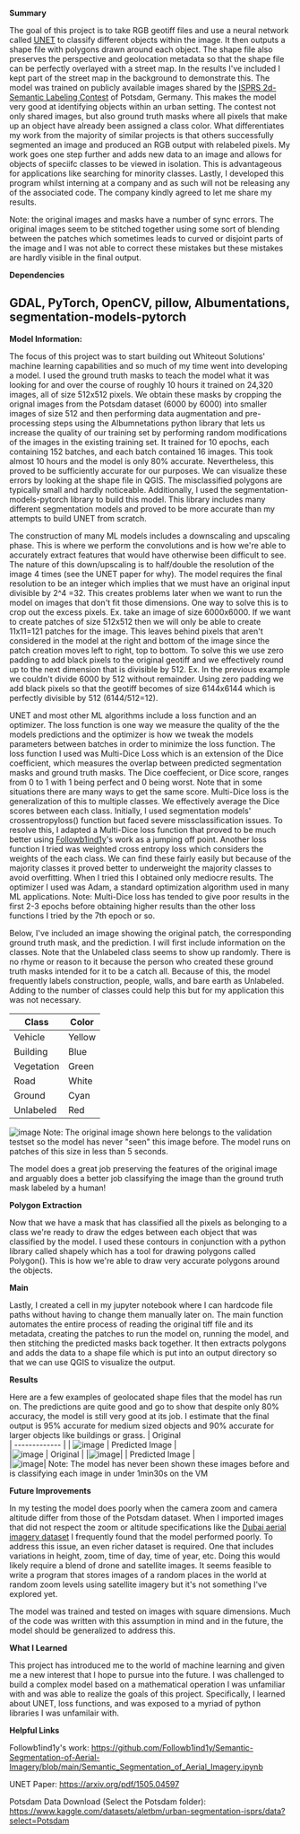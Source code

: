 **Summary**

The goal of this project is to take RGB geotiff files and use a neural network called [UNET]([url](https://arxiv.org/pdf/1505.04597)) to classify different objects within the image. It then outputs a shape file with polygons drawn around each object. The shape file also preserves the perspective and geolocation metadata so that the shape file can be perfectly overlayed with a street map. In the results I've included I kept part of the street map in the background to demonstrate this. The model was trained on publicly available images shared by the [ISPRS 2d-Semantic Labeling Contest]([url](https://www.isprs.org/education/benchmarks/UrbanSemLab/2d-sem-label-potsdam.aspx)) of Potsdam, Germany. This makes the model very good at identifying objects within an urban setting. The contest not only shared images, but also ground truth masks where all pixels that make up an object have already been assigned a class color. What differentiates my work from the majority of similar projects is that others successfully segmented an image and produced an RGB output with relabeled pixels. My work goes one step further and adds new data to an image and allows for objects of speciifc classes to be viewed in isolation. This is advantageous for applications like searching for minority classes. Lastly, I developed this program whilst interning at a company and as such will not be releasing any of the associated code. The company kindly agreed to let me share my results.

Note: the original images and masks have a number of sync errors. The original images seem to be stitched together using some sort of blending between the patches which sometimes leads to curved or disjoint parts of the image and I was not able to correct these mistakes but these mistakes are hardly visible in the final output.

**Dependencies**

GDAL, 
PyTorch, 
OpenCV, 
pillow, 
Albumentations, 
segmentation-models-pytorch
-----------------------------

**Model Information:**

The focus of this project was to start building out Whiteout Solutions' machine learning capabilities and so much of my time went into developing a model. I used the ground truth masks to teach the model what it was looking for and over the course of roughly 10 hours it trained on 24,320 images, all of size 512x512 pixels. We obtain these masks by cropping the orignal images from the Potsdam dataset (6000 by 6000) into smaller images of size 512 and then performing data augmentation and pre-processing steps using the Albumnetations python library that lets us increase the quality of our training set by performing random modifications of the images in the existing training set. It trained for 10 epochs, each containing 152 batches, and each batch contained 16 images. This took almost 10 hours and the model is only 80% accurate. Nevertheless, this proved to be sufficiently accurate for our purposes. We can visualize these errors by looking at the shape file in QGIS. The misclassified polygons are typically small and hardly noticeable. Additionally, I used the segmentation-models-pytorch library to build this model. This library includes many different segmentation models and proved to be more accurate than my attempts to build UNET from scratch.

The construction of many ML models includes a downscaling and upscaling phase. This is where we perform the convolutions and is how we're able to accurately extract features that would have otherwise been difficult to see. The nature of this down/upscaling is to half/double the resolution of the image 4 times (see the UNET paper for why). The model requires the final resolution to be an integer which implies that we must have an original input divisible by 2^4 =32. This creates problems later when we want to run the model on images that don't fit those dimensions. One way to solve this is to crop out the excess pixels. Ex. take an image of size 6000x6000. If we want to create patches of size 512x512 then we will only be able to create 11x11=121 patches for the image. This leaves behind pixels that aren't considered in the model at the right and bottom of the image since the patch creation moves left to right, top to bottom. To solve this we use zero padding to add black pixels to the original geotiff and we effectively round up to the next dimension that is divisible by 512. Ex. In the previous example we couldn't divide 6000 by 512 without remainder. Using zero padding we add black pixels so that the geotiff becomes of size 6144x6144 which is perfectly divisible by 512 (6144/512=12). 

UNET and most other ML algorithms include a loss function and an optimizer. The loss function is one way we measure the quality of the the models predictions and the optimizer is how we tweak the models parameters between batches in order to minimize the loss function. The loss function I used was Multi-Dice Loss which is an extension of the Dice coefficient, which measures the overlap between predicted segmentation masks and ground truth masks. The Dice coeffecient, or Dice score, ranges from 0 to 1 with 1 being perfect and 0 being worst. Note that in some situations there are many ways to get the same score. Multi-Dice loss is the generalization of this to multiple classes. We effectively average the Dice scores between each class. Initially, I used segmentation models' crossentropyloss() function but faced severe missclassification issues. To resolve this, I adapted a Multi-Dice loss function that proved to be much better using [Followb1ind1y]([url](https://github.com/Followb1ind1y/Semantic-Segmentation-of-Aerial-Imagery))'s work as a jumping off point. Another loss function I tried was weighted cross entropy loss which considers the weights of the each class. We can find these fairly easily but because of the majority classes it proved better to underweight the majority classes to avoid overfitting. When I tried this I obtained only mediocre results. The optimizer I used was Adam, a standard optimization algorithm used in many ML applications. 
Note: Multi-Dice loss has tended to give poor results in the first 2-3 epochs before obtaining higher results than the other loss functions I tried by the 7th epoch or so.

Below, I've included an image showing the original patch, the corresponding ground truth mask, and the prediction. I will first include information on the classes. Note that the Unlabeled class seems to show up randomly. There is no rhyme or reason to it because the person who created these ground truth masks intended for it to be a catch all. Because of this, the model frequently labels construction, people, walls, and bare earth as Unlabeled. Adding to the number of classes could help this but for my application this was not necessary.

| Class        | Color |
| ------------- | ------------- |
| Vehicle       | Yellow  |
| Building  | Blue  |
| Vegetation       | Green  |
| Road       | White  |
| Ground  | Cyan  |
| Unlabeled      | Red  |
![image](https://github.com/tnormand262/UNET_Classifier/assets/160414926/eb423e00-4cf2-441d-a0af-f7fedf418f80)
Note: The original image shown here belongs to the validation testset so the model has never "seen" this image before. The model runs on patches of this size in less than 5 seconds.

The model does a great job preserving the features of the original image and arguably does a better job classifying the image than the ground truth mask labeled by a human!

**Polygon Extraction**

Now that we have a mask that has classified all the pixels as belonging to a class we're ready to draw the edges between each object that was classified by the model. I used these contours in conjunction with a python library called shapely which has a tool for drawing polygons called Polygon(). This is how we're able to draw very accurate polygons around the objects.

**Main**

Lastly, I created a cell in my jupyter notebook where I can hardcode file paths without having to change them manually later on. The main function automates the entire process of reading the original tiff file and its metadata, creating the patches to run the model on, running the model, and then stitching the predicted masks back together. It then extracts polygons and adds the data to a shape file which is put into an output directory so that we can use QGIS to visualize the output.

**Results**

Here are a few examples of geolocated shape files that the model has run on. The predictions are quite good and go to show that despite only 80% accuracy, the model is still very good at its job. I estimate that the final output is 95% accurate for medium sized objects and 90% accurate for larger objects like buildings or grass.
| Original        
| ------------- |
| ![image](https://github.com/tnormand262/UNET_Classifier/assets/160414926/387db528-1c59-45de-8256-efb8012bee8b)
| Predicted Image |        
|![image](https://github.com/tnormand262/UNET_Classifier/assets/160414926/dbbaa830-2cca-4839-bf79-86f17766de3b)
| Original        |
|![image](https://github.com/tnormand262/UNET_Classifier/assets/160414926/98969a2f-51c8-4c58-aebc-9a26522ce398)|
| Predicted Image |        
|![image](https://github.com/tnormand262/UNET_Classifier/assets/160414926/df208fec-b1e2-41ff-ae8c-c4c910cde303)|
Note: The model has never been shown these images before and is classifying each image in under 1min30s on the VM


**Future Improvements**

In my testing the model does poorly when the camera zoom and camera altitude differ from those of the Potsdam dataset. When I imported images that did not respect the zoom or altitude specifications like the [Dubai aerial imagery dataset]([url](https://www.kaggle.com/datasets/humansintheloop/semantic-segmentation-of-aerial-imagery)) I frequently found that the model performed poorly. To address this issue, an even richer dataset is required. One that includes variations in height, zoom, time of day, time of year, etc. Doing this would likely require a blend of drone and satellite images. It seems feasible to write a program that stores images of a random places in the world at random zoom levels using satellite imagery but it's not something I've explored yet. 

The model was trained and tested on images with square dimensions. Much of the code was written with this assumption in mind and in the future, the model should be generalized to address this.

**What I Learned**

This project has introduced me to the world of machine learning and given me a new interest that I hope to pursue into the future. I was challenged to build a complex model based on a mathematical operation I was unfamiliar with and was able to realize the goals of this project. Specifically, I learned about UNET, loss functions, and was exposed to a myriad of python libraries I was unfamilair with.

**Helpful Links**

Followb1ind1y's work: https://github.com/Followb1ind1y/Semantic-Segmentation-of-Aerial-Imagery/blob/main/Semantic_Segmentation_of_Aerial_Imagery.ipynb

UNET Paper: https://arxiv.org/pdf/1505.04597

Potsdam Data Download (Select the Potsdam folder): https://www.kaggle.com/datasets/aletbm/urban-segmentation-isprs/data?select=Potsdam 



